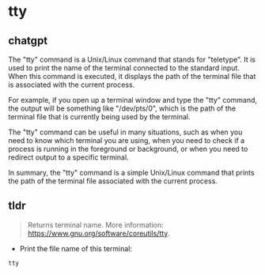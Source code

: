 # tty 
## chatgpt 
The "tty" command is a Unix/Linux command that stands for "teletype". It is used to print the name of the terminal connected to the standard input. When this command is executed, it displays the path of the terminal file that is associated with the current process. 

For example, if you open up a terminal window and type the "tty" command, the output will be something like "/dev/pts/0", which is the path of the terminal file that is currently being used by the terminal. 

The "tty" command can be useful in many situations, such as when you need to know which terminal you are using, when you need to check if a process is running in the foreground or background, or when you need to redirect output to a specific terminal. 

In summary, the "tty" command is a simple Unix/Linux command that prints the path of the terminal file associated with the current process. 

## tldr 
 
> Returns terminal name.
> More information: <https://www.gnu.org/software/coreutils/tty>.

- Print the file name of this terminal:

`tty`
